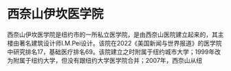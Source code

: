 # 西奈山伊坎医学院

西奈山伊坎医学院是纽约市的一所私立医学院，是由西奈山医院建立起来的，其主楼由著名建筑设计师I.M.Pei设计。该院在2022《美国新闻与世界报道》的医学院中研究排名17，基础医疗排名69。该院建立之时附属于纽约城市大学；1999年改为附属于纽约大学，但没有跟纽约大学医学院合并；2007年，西奈山从纽
